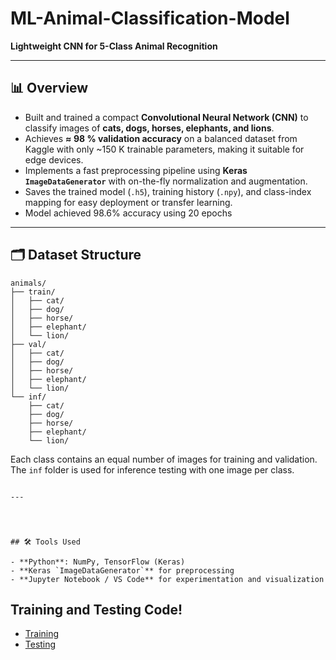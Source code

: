 # ML-Animal-Classification-Model  
**Lightweight CNN for 5-Class Animal Recognition**

---

## 📊 Overview

- Built and trained a compact **Convolutional Neural Network (CNN)** to classify images of **cats, dogs, horses, elephants, and lions**.
- Achieves **≈ 98 % validation accuracy** on a balanced dataset from Kaggle with only ~150 K trainable parameters, making it suitable for edge devices.
- Implements a fast preprocessing pipeline using **Keras `ImageDataGenerator`** with on-the-fly normalization and augmentation.
- Saves the trained model (`.h5`), training history (`.npy`), and class-index mapping for easy deployment or transfer learning.
- Model achieved 98.6% accuracy using 20 epochs

---

## 🗂️ Dataset Structure

```
animals/
├── train/
│   ├── cat/
│   ├── dog/
│   ├── horse/
│   ├── elephant/
│   └── lion/
├── val/
│   ├── cat/
│   ├── dog/
│   ├── horse/
│   ├── elephant/
│   └── lion/
└── inf/
    ├── cat/
    ├── dog/
    ├── horse/
    ├── elephant/
    └── lion/
```

Each class contains an equal number of images for training and validation. The `inf` folder is used for inference testing with one image per class.
```

---




## 🛠 Tools Used

- **Python**: NumPy, TensorFlow (Keras)
- **Keras `ImageDataGenerator`** for preprocessing
- **Jupyter Notebook / VS Code** for experimentation and visualization

```
## Training and Testing Code!
- [Training](training.py)
- [Testing](validation.py)


